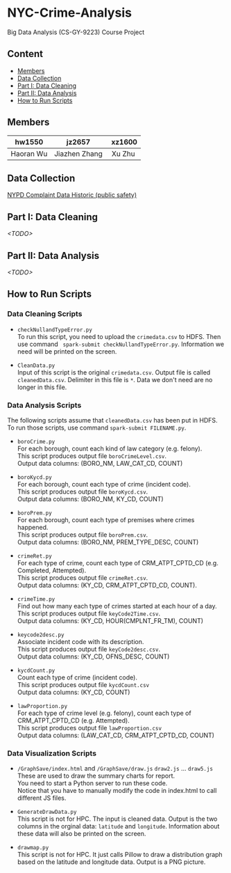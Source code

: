 # NYC-Crime-Analysis
Big Data Analysis (CS-GY-9223) Course Project  

## Content
- [Members](user-content-members)
- [Data Collection](user-content-data-collection)
- [Part I: Data Cleaning](user-content-part-i-data-cleaning)
- [Part II: Data Analysis](user-content-part-ii-data-analysis)
- [How to Run Scripts](user-content-how-to-run-scripts)

## Members
|hw1550         |jz2657         | xz1600|
|:-------------:|:-------------:|:-----:|
|Haoran Wu      |Jiazhen Zhang  |Xu Zhu |

## Data Collection
[NYPD Complaint Data Historic (public safety)](https://data.cityofnewyork.us/Public-Safety/NYPD-Complaint-Data-Historic/qgea-i56i)

## Part I: Data Cleaning
*\<TODO\>*

## Part II: Data Analysis
*\<TODO\>*

## How to Run Scripts
### Data Cleaning Scripts
- `checkNullandTypeError.py`  
To run this script, you need to upload the `crimedata.csv` to HDFS.
Then use command ` spark-submit checkNullandTypeError.py`. Information we need will be printed on the screen.

- `CleanData.py`  
Input of this script is the original `crimedata.csv`.
Output file is called `cleanedData.csv`. Delimiter in this file is `*`. Data we don't need are no longer in this file.


### Data Analysis Scripts
The following scripts assume that `cleanedData.csv` has been put in HDFS. To run those scripts, use command `spark-submit FILENAME.py`.

- `boroCrime.py`  
  For each borough, count each kind of law category (e.g. felony).  
  This script produces output file `boroCrimeLevel.csv`.  
  Output data columns: (BORO_NM, LAW_CAT_CD, COUNT)  

- `boroKycd.py`  
	For each borough, count each type of crime (incident code).  
	This script produces output file `boroKycd.csv`.  
	Output data columns: (BORO_NM, KY_CD, COUNT)  

- `boroPrem.py`  
	For each borough, count each type of premises where crimes happened.  
	This script produces output file `boroPrem.csv`.  
	Output data columns: (BORO_NM, PREM_TYPE_DESC, COUNT)  

- `crimeRet.py`  
	For each type of crime, count each type of CRM_ATPT_CPTD_CD (e.g. Completed, Attempted).  
	This script produces output file `crimeRet.csv`.  
	Output data columns: (KY_CD, CRM_ATPT_CPTD_CD, COUNT).  

- `crimeTime.py`  
	Find out how many each type of crimes started at each hour of a day.  
	This script produces output file `keyCode2Time.csv`.  
	Output data columns: (KY_CD, HOUR(CMPLNT_FR_TM), COUNT)  

- `keycode2desc.py`  
	Associate incident code with its description.  
	This script produces output file `keyCode2desc.csv`.  
	Output data columns: (KY_CD, OFNS_DESC, COUNT)  

- `kycdCount.py`  
	Count each type of crime (incident code).  
	This script produces output file `kycdCount.csv`  
	Output data columns: (KY_CD, COUNT)  

- `lawProportion.py`  
	For each type of crime level (e.g. felony), count each type of CRM_ATPT_CPTD_CD (e.g. Attempted).  
	This script produces output file `lawProportion.csv`  
	Output data columns: (LAW_CAT_CD, CRM_ATPT_CPTD_CD, COUNT)  


### Data Visualization Scripts
- `/GraphSave/index.html` and `/GraphSave/draw.js` `draw2.js` ... `draw5.js`  
	These are used to draw the summary charts for report.  
	You need to start a Python server to run these code.  
	Notice that you have to manually modify the code in index.html to call different JS files.  

- `GenerateDrawData.py`  
	This script is not for HPC. The input is cleaned data. Output is the two columns in the orginal data: `latitude` and `longitude`. Information about	these data will also be printed on the screen.

- `drawmap.py`  
	This script is not for HPC. It just calls Pillow to draw a distribution graph based on the latitude and longitude data. Output is a PNG picture. 
